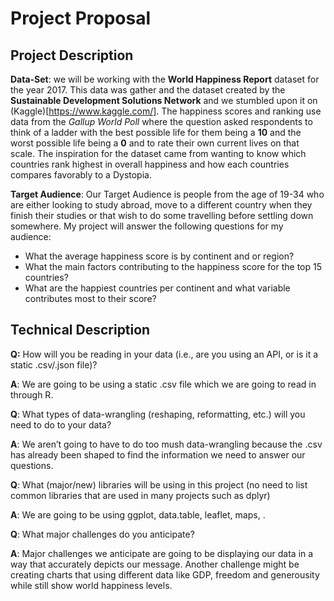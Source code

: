 # Project Proposal

## Project Description

__Data-Set__: we will be working with the **World Happiness Report** dataset for the year 2017. This data was gather and the dataset created by the **Sustainable Development Solutions Network** and we stumbled upon it on (Kaggle)[https://www.kaggle.com/]. The happiness scores and ranking use data from the *Gallup World Poll* where the question asked respondents to think of a ladder with the best possible life for them being a **10** and the worst possible life being a **0** and to rate their own current lives on that scale. The inspiration for the dataset came from wanting to know which countries rank highest in overall happiness and how each countries compares favorably to a Dystopia.

__Target Audience__: Our Target Audience is people from the age of 19-34 who are either looking to
study abroad, move to a different country when they finish their studies or that wish to do some travelling before settling down somewhere. My project will answer the following questions for my audience:

* What the average happiness score is by continent and or region?
* What the main factors contributing to the happiness score for the top 15 countries?
* What are the happiest countries per continent and what variable contributes most to their score?

## Technical Description
__Q:__ How will you be reading in your data (i.e., are you using an API, or is it a static .csv/.json file)?

__A__: We are going to be using a static .csv file which we are going to read in through R.

__Q__: What types of data-wrangling (reshaping, reformatting, etc.) will you need to do to your data?

__A__: We aren’t going to have to do too mush data-wrangling because the .csv has already been shaped to find the information we need to answer our questions.

__Q__: What (major/new) libraries will be using in this project (no need to list common libraries that are used in many projects such as dplyr)

__A__: We are going to be using ggplot, data.table, leaflet, maps, .

__Q__: What major challenges do you anticipate?

__A__:  Major challenges we anticipate are going to be displaying our data in a way that accurately depicts our message. Another challenge might be creating charts that using different data like GDP, freedom and generousity while still show world happiness levels.

